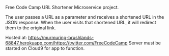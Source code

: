 Free Code Camp URL Shortener Microservice project.

The user passes a URL as a parameter and receives a shortened URL in the JSON response.
When the user visits that shortened URL, it will redirect them to the original link.

Hosted at: https://murmuring-brushlands-68847.herokuapp.com/https://twitter.com/FreeCodeCamp
Server must be started on Cloud9 for app to function.
